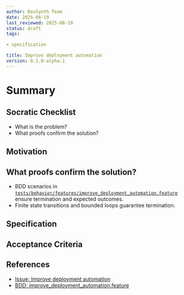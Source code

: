 ```yaml
---
author: DevSynth Team
date: 2025-08-19
last_reviewed: 2025-08-19
status: draft
tags:

- specification

title: Improve deployment automation
version: 0.1.0-alpha.1
---
```


<!--
Required metadata fields:
- author: document author
- date: creation date
- last_reviewed: last review date
- status: draft | review | published
- tags: search keywords
- title: short descriptive name
- version: specification version
-->

# Summary

## Socratic Checklist
- What is the problem?
- What proofs confirm the solution?

## Motivation

## What proofs confirm the solution?
- BDD scenarios in [`tests/behavior/features/improve_deployment_automation.feature`](../../tests/behavior/features/improve_deployment_automation.feature) ensure termination and expected outcomes.
- Finite state transitions and bounded loops guarantee termination.


## Specification

## Acceptance Criteria

## References

- [Issue: Improve deployment automation](../../issues/Improve-deployment-automation.md)
- [BDD: improve_deployment_automation.feature](../../tests/behavior/features/improve_deployment_automation.feature)
